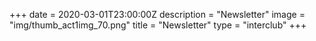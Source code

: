 +++
date = 2020-03-01T23:00:00Z
description = "Newsletter"
image = "img/thumb_act1img_70.png"
title = "Newsletter"
type =  "interclub"
+++
